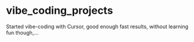 # vibe_coding_projects
Started vibe-coding with Cursor, good enough fast results, without learning fun though,...

